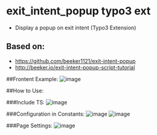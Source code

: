 # exit_intent_popup typo3 ext
* Display a popup on exit intent (Typo3 Extension) 

## Based on:
* https://github.com/beeker1121/exit-intent-popup
* http://beeker.io/exit-intent-popup-script-tutorial

##Frontent Example:
![image](https://snag.gy/p6qvUc.jpg)

##How to Use:

###Include TS:
![image](https://snag.gy/TO8FpY.jpg)

###Configuration in Constants:
![image](https://snag.gy/lxoDcn.jpg)
![image](https://snag.gy/Sdmkhr.jpg)

###Page Settings:
![image](https://snag.gy/gdiMWZ.jpg)

